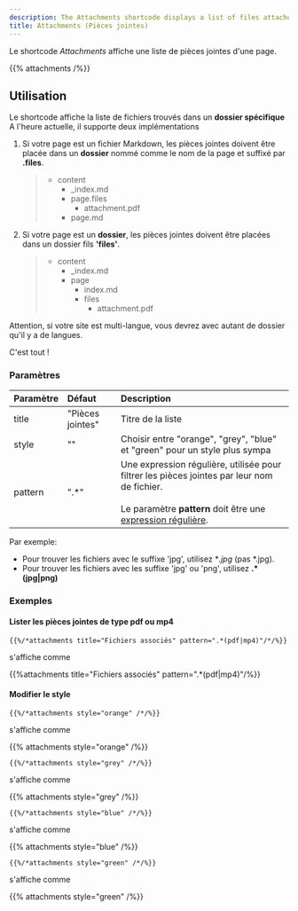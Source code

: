 ```yaml
---
description: The Attachments shortcode displays a list of files attached to a page.
title: Attachments (Pièces jointes)
---
```


Le shortcode *Attachments* affiche une liste de pièces jointes d'une page.

{{% attachments /%}}

## Utilisation

Le shortcode affiche la liste de fichiers trouvés dans un **dossier spécifique**
A l'heure actuelle, il supporte deux implémentations

1. Si votre page est un fichier Markdown, les pièces jointes doivent être placée dans un **dossier** nommé comme le nom de la page et suffixé par **.files**.

    > * content
    >   * _index.md
    >   * page.files
    >      * attachment.pdf
    >   * page.md

2. Si votre page est un **dossier**, les pièces jointes doivent être placées dans un dossier fils **'files'**.

    > * content
    >   * _index.md
    >   * page
    >      * index.md
    >      * files
    >          * attachment.pdf

Attention, si votre site est multi-langue, vous devrez avec autant de dossier qu'il y a de langues.

C'est tout !

### Paramètres

| Paramètre | Défaut | Description |
|:--|:--|:--|
| title | "Pièces jointes" | Titre de la liste  |
| style | "" | Choisir entre "orange", "grey", "blue" et "green" pour un style plus sympa |
| pattern | ".*" | Une expression régulière, utilisée pour filtrer les pièces jointes par leur nom de fichier. <br/><br/>Le paramètre **pattern** doit être une [expression régulière](https://en.wikipedia.org/wiki/Regular_expression).

Par exemple:

* Pour trouver les fichiers avec le suffixe 'jpg', utilisez **.*jpg** (pas *.jpg).
* Pour trouver les fichiers avec les suffixe 'jpg' ou 'png', utilisez **.*(jpg|png)**

### Exemples

#### Lister les pièces jointes de type pdf ou mp4


    {{%/*attachments title="Fichiers associés" pattern=".*(pdf|mp4)"/*/%}}

s'affiche comme

{{%attachments title="Fichiers associés" pattern=".*(pdf|mp4)"/%}}

#### Modifier le style

    {{%/*attachments style="orange" /*/%}}

s'affiche comme

{{% attachments style="orange" /%}}


    {{%/*attachments style="grey" /*/%}}

s'affiche comme

{{% attachments style="grey" /%}}

    {{%/*attachments style="blue" /*/%}}

s'affiche comme

{{% attachments style="blue" /%}}
    
    {{%/*attachments style="green" /*/%}}

s'affiche comme

{{% attachments style="green" /%}}